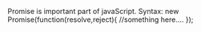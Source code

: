 Promise is important part of javaScript.
Syntax: new Promise(function(resolve,reject){
//something here....
});
